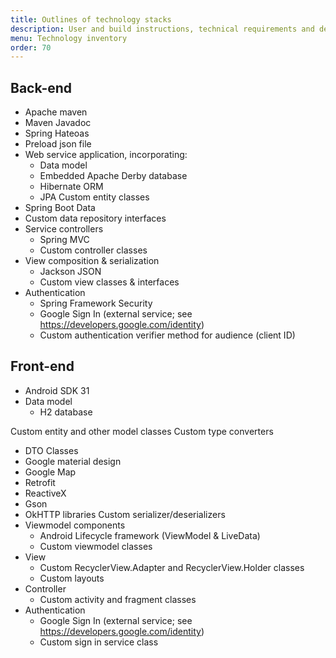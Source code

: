 ```yaml
---
title: Outlines of technology stacks
description: User and build instructions, technical requirements and dependencies.
menu: Technology inventory
order: 70
---
```


## Back-end
- Apache maven 
- Maven Javadoc
- Spring Hateoas
- Preload json file
- Web service application, incorporating:
   - Data model
   - Embedded Apache Derby database
   - Hibernate ORM
   - JPA
Custom entity classes
- Spring Boot Data
- Custom data repository interfaces
- Service controllers
  - Spring MVC
  - Custom controller classes
- View composition & serialization
  - Jackson JSON
  - Custom view classes & interfaces
- Authentication
  - Spring Framework Security
  - Google Sign In (external service; see https://developers.google.com/identity)
  - Custom authentication verifier method for audience (client ID)

## Front-end

- Android SDK 31
- Data model
  - H2 database

Custom entity and other model classes
Custom type converters
- DTO Classes
- Google material design
- Google Map
- Retrofit
- ReactiveX
- Gson
- OkHTTP libraries
Custom serializer/deserializers
- Viewmodel components
   - Android Lifecycle framework (ViewModel & LiveData)
   - Custom viewmodel classes
- View
   - Custom RecyclerView.Adapter and RecyclerView.Holder classes
   - Custom layouts
- Controller
  - Custom activity and fragment classes
- Authentication
  - Google Sign In (external service; see https://developers.google.com/identity)
  - Custom sign in service class